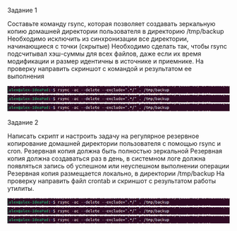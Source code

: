 Задание 1

Составьте команду rsync, которая позволяет создавать зеркальную копию домашней директории пользователя в директорию /tmp/backup
Необходимо исключить из синхронизации все директории, начинающиеся с точки (скрытые)
Необходимо сделать так, чтобы rsync подсчитывал хэш-суммы для всех файлов, даже если их время модификации и размер идентичны в источнике и приемнике.
На проверку направить скриншот с командой и результатом ее выполнения

![alt text](https://github.com/Skorp712/reserv/blob/main/1.png)
![alt text](https://github.com/Skorp712/reserv/blob/main/1.png)
![alt text](https://github.com/Skorp712/reserv/blob/main/1.png)


Задание 2

Написать скрипт и настроить задачу на регулярное резервное копирование домашней директории пользователя с помощью rsync и cron.
Резервная копия должна быть полностью зеркальной
Резервная копия должна создаваться раз в день, в системном логе должна появляться запись об успешном или неуспешном выполнении операции
Резервная копия размещается локально, в директории /tmp/backup
На проверку направить файл crontab и скриншот с результатом работы утилиты.

![alt text](https://github.com/Skorp712/reserv/blob/main/1.png)
![alt text](https://github.com/Skorp712/reserv/blob/main/1.png)
![alt text](https://github.com/Skorp712/reserv/blob/main/1.png)
